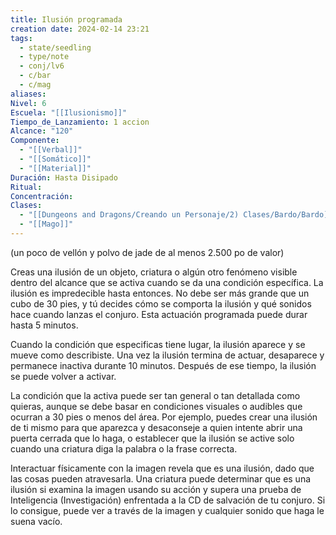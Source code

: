```yaml
---
title: Ilusión programada
creation date: 2024-02-14 23:21
tags:
  - state/seedling
  - type/note
  - conj/lv6
  - c/bar
  - c/mag
aliases: 
Nivel: 6
Escuela: "[[Ilusionismo]]"
Tiempo_de_Lanzamiento: 1 accion
Alcance: "120"
Componente:
  - "[[Verbal]]"
  - "[[Somático]]"
  - "[[Material]]"
Duración: Hasta Disipado
Ritual: 
Concentración: 
Clases:
  - "[[Dungeons and Dragons/Creando un Personaje/2) Clases/Bardo/Bardo]]"
  - "[[Mago]]"
---
```

(un poco de vellón y polvo de jade de al menos 2.500 po de valor)

Creas una ilusión de un objeto, criatura o algún otro fenómeno visible dentro del alcance que se activa cuando se da una condición específica. La ilusión es impredecible hasta entonces. No debe ser más grande que un cubo de 30 pies, y tú decides cómo se comporta la ilusión y qué sonidos hace cuando lanzas el conjuro. Esta actuación programada puede durar hasta 5 minutos.

Cuando la condición que especificas tiene lugar, la ilusión aparece y se mueve como describiste. Una vez la ilusión termina de actuar, desaparece y permanece inactiva durante 10 minutos. Después de ese tiempo, la ilusión se puede volver a activar.

La condición que la activa puede ser tan general o tan detallada como quieras, aunque se debe basar en condiciones visuales o audibles que ocurran a 30 pies o menos del área. Por ejemplo, puedes crear una ilusión de ti mismo para que aparezca y desaconseje a quien intente abrir una puerta cerrada que lo haga, o establecer que la ilusión se active solo cuando una criatura diga la palabra o la frase correcta.

Interactuar físicamente con la imagen revela que es una ilusión, dado que las cosas pueden atravesarla. Una criatura puede determinar que es una ilusión si examina la imagen usando su acción y supera una prueba de Inteligencia (Investigación) enfrentada a la CD de salvación de tu conjuro. Si lo consigue, puede ver a través de la imagen y cualquier sonido que haga le suena vacío.